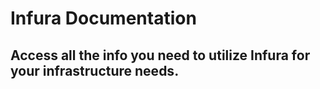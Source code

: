 # Infura Documentation

## Access all the info you need to utilize Infura for your infrastructure needs.
